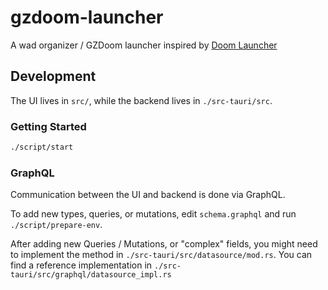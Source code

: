 # gzdoom-launcher

A wad organizer / GZDoom launcher inspired by [Doom Launcher](https://github.com/nstlaurent/DoomLauncher)

## Development

The UI lives in `src/`, while the backend lives in `./src-tauri/src`.

### Getting Started

```sh
./script/start
```

### GraphQL

Communication between the UI and backend is done via GraphQL.

To add new types, queries, or mutations, edit `schema.graphql` and run
`./script/prepare-env`.

After adding new Queries / Mutations, or "complex" fields, you might need to
implement the method in `./src-tauri/src/datasource/mod.rs`. You can find a
reference implementation in `./src-tauri/src/graphql/datasource_impl.rs`

